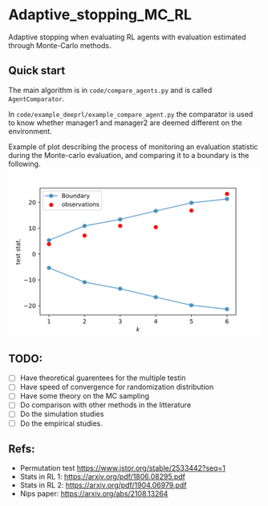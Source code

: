 # Adaptive_stopping_MC_RL

Adaptive stopping when evaluating RL agents with evaluation estimated through Monte-Carlo methods.


## Quick start

The main algorithm is in `code/compare_agents.py` and is called `AgentComparator`.

In `code/example_deeprl/example_compare_agent.py` the comparator is used to know whether manager1 and manager2 are deemed different on the environment.

Example of plot describing the process of monitoring an evaluation statistic during the Monte-carlo evaluation, and comparing it to a boundary is the following.
![](boundary.svg)

## TODO:
- [ ] Have theoretical guarentees for the multiple testin
- [ ] Have speed of convergence for randomization distribution
- [ ] Have some theory on the MC sampling
- [ ] Do comparison with other methods in the litterature
- [ ] Do the simulation studies
- [ ] Do the empirical studies.

## Refs:
- Permutation test https://www.jstor.org/stable/2533442?seq=1
- Stats in RL 1: https://arxiv.org/pdf/1806.08295.pdf
- Stats in RL 2: https://arxiv.org/pdf/1904.06979.pdf
- Nips paper: https://arxiv.org/abs/2108.13264
